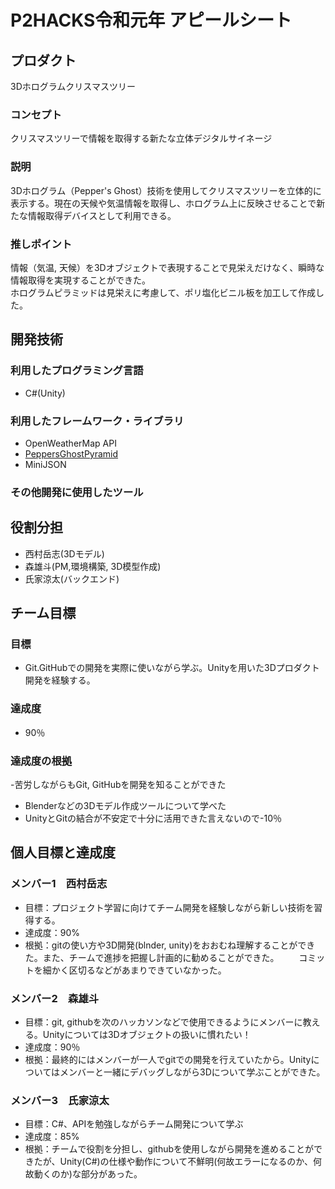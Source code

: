 # P2HACKS令和元年 アピールシート

## プロダクト
3Dホログラムクリスマスツリー

### コンセプト
クリスマスツリーで情報を取得する新たな立体デジタルサイネージ

### 説明
3Dホログラム（Pepper's Ghost）技術を使用してクリスマスツリーを立体的に表示する。現在の天候や気温情報を取得し、ホログラム上に反映させることで新たな情報取得デバイスとして利用できる。

### 推しポイント
情報（気温, 天候）を3Dオブジェクトで表現することで見栄えだけなく、瞬時な情報取得を実現することができた。  
ホログラムピラミッドは見栄えに考慮して、ポリ塩化ビニル板を加工して作成した。

## 開発技術

### 利用したプログラミング言語
- C#(Unity)

### 利用したフレームワーク・ライブラリ
- OpenWeatherMap API
- [PeppersGhostPyramid](https://github.com/KainosSoftwareLtd/PeppersGhostPyramid)
- MiniJSON

### その他開発に使用したツール


## 役割分担
- 西村岳志(3Dモデル)
- 森雄斗(PM,環境構築, 3D模型作成)
- 氏家涼太(バックエンド)

## チーム目標

### 目標
- Git.GitHubでの開発を実際に使いながら学ぶ。Unityを用いた3Dプロダクト開発を経験する。

### 達成度
- 90％

### 達成度の根拠
-苦労しながらもGit, GitHubを開発を知ることができた
- Blenderなどの3Dモデル作成ツールについて学べた
- UnityとGitの結合が不安定で十分に活用できた言えないので-10％


## 個人目標と達成度

### メンバー1　西村岳志
- 目標：プロジェクト学習に向けてチーム開発を経験しながら新しい技術を習得する。
- 達成度：90%
- 根拠：gitの使い方や3D開発(blnder, unity)をおおむね理解することができた。また、チームで進捗を把握し計画的に勧めることができた。
    　　コミットを細かく区切るなどがあまりできていなかった。


### メンバー2　森雄斗
- 目標：git, githubを次のハッカソンなどで使用できるようにメンバーに教える。Unityについては3Dオブジェクトの扱いに慣れたい！
- 達成度：90％
- 根拠：最終的にはメンバーが一人でgitでの開発を行えていたから。Unityについてはメンバーと一緒にデバッグしながら3Dについて学ぶことができた。

### メンバー3　氏家涼太
- 目標：C#、APIを勉強しながらチーム開発について学ぶ
- 達成度：85%
- 根拠：チームで役割を分担し、githubを使用しながら開発を進めることができたが、Unity(C#)の仕様や動作について不鮮明(何故エラーになるのか、何故動くのか)な部分があった。
